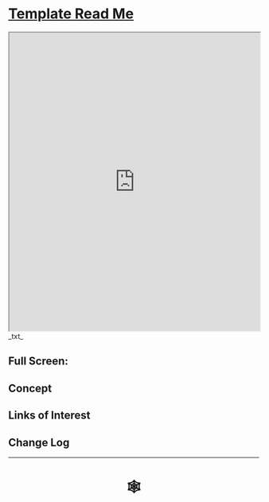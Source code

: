 <span style=display:none; >[You are now in a GitHub source code view - click this link to view Read Me file as a web page]( http://www.ladybug.tools/spider/#cookbook/templates/README.md "View file as a web page." ) </span>


# [Template Read Me]( #README.md )


<iframe src=http://www.ladybug.tools/spider/cookbook/templates/cookbook-template-threejs-hamburger.html width=100% height=600px ></iframe>
_txt_
<span style="display: none" >Iframes are not viewable in GitHub source code view</span>

## Full Screen: []( http://www.ladybug.tools/spider/#cookbook/.html )


## Concept


## Links of Interest


## Change Log


***


# <center title="hello!" ><a href=javascript:window.scrollTo(0,0); style=text-decoration:none; > &#x1f578; </a></center>